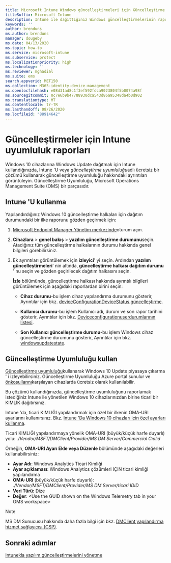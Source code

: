 ```yaml
---
title: Microsoft Intune Windows güncelleştirmeleri için Güncelleştirme Uyumluluğu raporlarını kullanın
titleSuffix: Microsoft Intune
description: Intune ile dağıttığınız Windows güncelleştirmelerinin rapor verilerini görüntülemek için OMS Güncelleştirme Uyumluluğu kullanın.
keywords: ''
author: brenduns
ms.author: brenduns
manager: dougeby
ms.date: 04/13/2020
ms.topic: how-to
ms.service: microsoft-intune
ms.subservice: protect
ms.localizationpriority: high
ms.technology: ''
ms.reviewer: mghadial
ms.suite: ems
search.appverid: MET150
ms.collection: M365-identity-device-management
ms.openlocfilehash: e08d31ad8c1f3ef592fdca9023804f5b0074a98f
ms.sourcegitcommit: 0c7e6b9b47788930dca543d86a95348da4b0d902
ms.translationtype: MT
ms.contentlocale: tr-TR
ms.lasthandoff: 08/26/2020
ms.locfileid: "88914642"
---
```

# <a name="intune-compliance-reports-for-updates"></a>Güncelleştirmeler için Intune uyumluluk raporları

Windows 10 cihazlarına Windows Update dağıtmak için Intune kullandığınızda, Intune 'U veya *güncelleştirme uyumluluğu*adlı ücretsiz bir çözümü kullanarak güncelleştirme uyumluluğu hakkındaki ayrıntıları görüntüleyin. Güncelleştirme Uyumluluğu, Microsoft Operations Management Suite (OMS) bir parçasıdır.

## <a name="use-intune"></a>Intune 'U kullanma

Yapılandırdığınız Windows 10 güncelleştirme halkaları için dağıtım durumundaki bir ilke raporunu gözden geçirmek için:

1. [Microsoft Endpoint Manager Yönetim merkezinde](https://go.microsoft.com/fwlink/?linkid=2109431)oturum açın.

2. **Cihazlara**  >  **genel bakış**  >  **yazılım güncelleştirme durumunu**seçin. Atadığınız tüm güncelleştirme halkalarının durumu hakkında genel bilgileri görebilirsiniz.

3. Ek ayrıntıları görüntülemek için **izleyici**' yi seçin. Ardından **yazılım güncelleştirmeleri**' nin altında, **güncelleştirme halkası dağıtım durumu** ' nu seçin ve gözden geçirilecek dağıtım halkasını seçin.

   **İzle** bölümünde, güncelleştirme halkası hakkında ayrıntılı bilgileri görüntülemek için aşağıdaki raporlardan birini seçin:

   - **Cihaz durumu**-bu işlem cihaz yapılandırma durumunu gösterir, Ayrıntılar için bkz. [deviceConfigurationDeviceStatus güncelleştirme]( /graph/api/intune-deviceconfig-deviceconfigurationdevicestatus-update?view=graph-rest-1.0).

   - **Kullanıcı durumu**-bu işlem Kullanıcı adı, durum ve son rapor tarihini gösterir, Ayrıntılar için bkz. [Deviceconfigurationuserdurumlarının listesi](/graph/api/intune-deviceconfig-deviceconfigurationuserstatus-list?view=graph-rest-1.0).

   - **Son Kullanıcı güncelleştirme durumu**-bu işlem Windows cihaz güncelleştirme durumunu gösterir, Ayrıntılar için bkz. [windowsupdatestate](/graph/api/resources/intune-shared-windowsupdatestate?view=graph-rest-beta).

## <a name="use-update-compliance"></a>Güncelleştirme Uyumluluğu kullan

[Güncelleştirme uyumluluğu](/windows/deployment/update/update-compliance-monitor)kullanarak Windows 10 Update piyasaya çıkarma ' i izleyebilirsiniz. Güncelleştirme Uyumluluğu Azure portal sunulur ve [önkoşullarını](/windows/deployment/update/update-compliance-get-started#update-compliance-prerequisites)karşılayan cihazlarda ücretsiz olarak kullanılabilir.  

Bu çözümü kullandığınızda, güncelleştirme uyumluluğunu raporlamak istediğiniz Intune ile yönetilen Windows 10 cihazlarınızdan birine ticari bir KIMLIK dağıtırsınız.  

Intune 'da, ticari KIMLIĞI yapılandırmak için özel bir ilkenin OMA-URI ayarlarını kullanırsınız. Bkz. [Intune 'Da Windows 10 cihazları için özel ayarları kullanma](../configuration/custom-settings-windows-10.md).

Ticari KIMLIĞI yapılandırmaya yönelik OMA-URI (büyük/küçük harfe duyarlı) yolu: *./Vendor/MSFT/DMClient/Provider/MS DM Server/Commercial Cıalıd*

Örneğin, **OMA-URI Ayarı Ekle veya Düzenle** bölümünde aşağıdaki değerleri kullanabilirsiniz:

- **Ayar Adı**: Windows Analytics Ticari Kimliği
- **Ayar açıklaması**: Windows Analytics çözümleri IÇIN ticari kimliği yapılandırma
- **OMA-URI** (büyük/küçük harfe duyarlı): *./Vendor/MSFT/DMClient/Provider/MS DM Server/ticari IDID*
- **Veri Türü:** Dize
- **Değer**: \<Use the GUID shown on the Windows Telemetry tab in your OMS workspace>

> [!NOTE]
> MS DM Sunucusu hakkında daha fazla bilgi için bkz. [DMClient yapılandırma hizmet sağlayıcısı (CSP)]( /windows/client-management/mdm/dmclient-csp).

## <a name="next-steps"></a>Sonraki adımlar

[Intune’da yazılım güncelleştirmelerini yönetme](windows-update-for-business-configure.md)